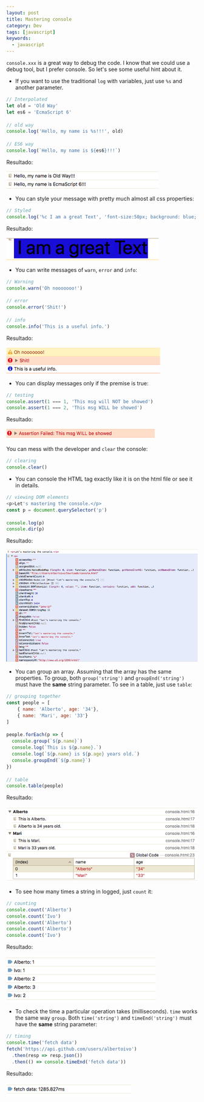 ```yaml
---
layout: post
title: Mastering console
category: Dev
tags: [javascript]
keywords:
  - javascript
---
```


`console.xxx` is a great way to debug the code. I know that we could use a debug tool, but I prefer console. So let's see some useful hint about it.

- If you want to use the traditional `log` with variables, just use `%s` and another parameter. 

```javascript
// Interpolated
let old = 'Old Way'
let es6 = 'EcmaScript 6'

// old way
console.log('Hello, my name is %s!!!', old)

// ES6 way
console.log(`Hello, my name is ${es6}!!!`)
```
Resultado:

![](../../images/console01.png)

- You can style your message with pretty much almost all css properties: 

```javascript
// Styled
console.log('%c I am a great Text', 'font-size:50px; background: blue;')
```
Resultado:

![](../../images/console02.png)

- You can write messages of `warn`, `error` and `info`:

```javascript
// Warning
console.warn('Oh nooooooo!')

// error
console.error('Shit!')

// info
console.info('This is a useful info.')
```
Resultado:

![](../../images/console03.png)

- You can display messages only if the premise is true:

```javascript
// testing
console.assert(1 === 1, 'This msg will NOT be showed')
console.assert(1 === 2, 'This msg WILL be showed')
```
Resultado:

![](../../images/console04.png)

You can mess with the developer and `clear` the console:

```javascript
// clearing
console.clear()
```

- You can console the HTML tag exactly like it is on the html file or see it in details.

```javascript
// viewing DOM elements
<p>Let's mastering the console.</p>
const p = document.querySelector('p')

console.log(p)
console.dir(p)
```
Resultado:

![](../../images/console05.png)

- You can group an array. Assuming that the array has the same properties.  To group, both `group('string')` and `groupEnd('string')` must have the **same** string parameter. To see in a table, just use `table`:

```javascript
// grouping together
const people = [
	{ name: 'Alberto', age: '34'},
	{ name: 'Mari', age: '33'}
]

people.forEach(p => {
  console.group(`${p.name}`)
  console.log(`This is ${p.name}.`)
  console.log(`${p.name} is ${p.age} years old.`)
  console.groupEnd(`${p.name}`)
})

// table
console.table(people)
```
Resultado:

![](../../images/console06.png)

- To see how many times a string in logged, just `count` it:

```javascript
// counting
console.count('Alberto')
console.count('Ivo')
console.count('Alberto')
console.count('Alberto')
console.count('Ivo')
```
Resultado:

![](../../images/console07.png)

- To check the time a particular operation takes (milliseconds). `time` works the same way `group`. Both `time('string')` and `timeEnd('string')` must have the **same** string parameter:

```javascript
// timing
console.time('fetch data')
fetch('https://api.github.com/users/albertoivo')
  .then(resp => resp.json())
  .then(() => console.timeEnd('fetch data'))
```

Resultado:

![](../../images/console08.png)